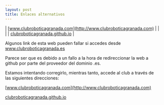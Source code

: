 ```yaml
---
layout: post
title: Enlaces alternativos
---
```


| [www.clubroboticagranada.com](http://www.clubroboticagranada.com) | |              |  | [clubroboticagranada.github.io](https://clubroboticagranada.github.io/) |



Algunos link de esta web pueden fallar si accedes desde www.clubroboticagranada.es


Parece ser que es debido a un fallo a la hora de redireccionar la web a github por parte del proveedor del dominio .es.

Estamos intentando corregirlo, mientras tanto, accede al club a través de las siguientes direcciones:



[www.clubroboticagranada.com](http://www.clubroboticagranada.com)


[clubroboticagranada.github.io](https://clubroboticagranada.github.io/)


